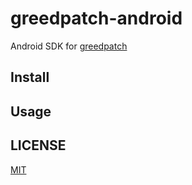 # greedpatch-android

Android SDK for [greedpatch](https://github.com/greedlab/greedpatch)

## Install

## Usage

## LICENSE

[MIT](LICENSE)
